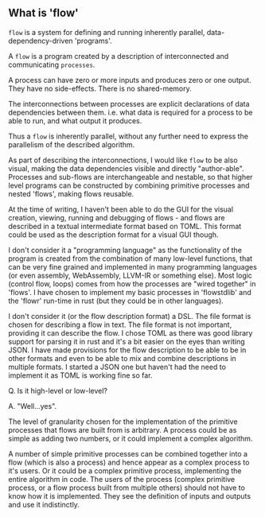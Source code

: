 ## What is 'flow'

`flow` is a system for defining and running inherently parallel, data-dependency-driven 'programs'.
 
A `flow` is a program created by a description of interconnected and communicating `processes`.

A process can have zero or more inputs and produces zero or one output. They have no side-effects.
There is no shared-memory.

The interconnections between processes are explicit declarations of data dependencies between them.
i.e. what data is required for a process to be able to run, and what output it produces.

Thus a `flow` is inherently parallel, without any further need to express the parallelism of the described algorithm.

As part of describing the interconnections, I would like `flow` to be also visual, making the data dependencies visible
and directly "author-able". Processes and sub-flows are interchangeable and nestable, so that higher
level programs can be constructed by combining primitive processes and nested 'flows', making flows reusable.

At the time of writing, I haven't been able to do the GUI for the visual creation, viewing, running and
debugging of flows - and flows are described in a textual intermediate format based on TOML. This format could
be used as the description format for a visual GUI though.

I don't consider it a "programming language" as the functionality of the program is created from the combination of many
low-level functions, that can be very fine grained and implemented in many programming languages (or even assembly, 
WebAssembly, LLVM-IR or something else). Most logic (control flow, loops) comes from how the processes are "wired together"
in 'flows'. I have chosen to implement my basic processes in 'flowstdlib' and the 'flowr' run-time in rust (but they could 
be in other languages).

I don't consider it (or the flow description format) a DSL. The file format is chosen for describing a flow in text.
The file format is not important, providing it can describe the flow.
I chose TOML as there was good library support for parsing it in rust and it's a bit easier on the eyes than writing
JSON. I have made provisions for the flow description to be able to be in other formats and even to be able to mix and 
combine descriptions in multiple formats. I started a JSON one but haven't had the need to implement it as 
TOML is working fine so far.

Q. Is it high-level or low-level? 

A. "Well...yes". 

The level of granularity chosen for the implementation of the primitive processes that flows are built from is arbitrary. 
A process could be as simple as adding two numbers, or it could implement a complex algorithm.

A number of simple primitive processes can be combined together into a flow (which is also a process) and hence appear
as a complex process to it's users. Or it could be a complex primitive process, implementing the entire algorithm in
code. The users of the process (complex primitive process, or a flow process built from multiple others) should not
have to know how it is implemented. They see the definition of inputs and outputs and use it indistinctly.